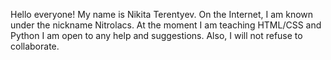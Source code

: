 Hello everyone! My name is Nikita Terentyev. On the Internet, I am known under the nickname Nitrolacs.
At the moment I am teaching HTML/CSS and Python
I am open to any help and suggestions. Also, I will not refuse to collaborate.
